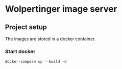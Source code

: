 # Wolpertinger image server

## Project setup

The images are stored in a docker container.

### Start docker

```
docker-compose up --build -d
```
